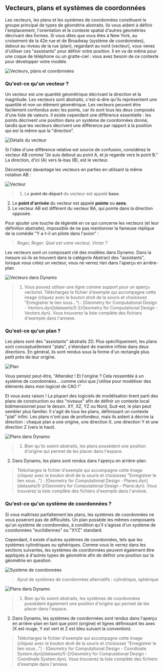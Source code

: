

## Vecteurs, plans et systèmes de coordonnées

Les vecteurs, les plans et les systèmes de coordonnées constituent le groupe principal de types de géométrie abstraits. Ils vous aident à définir l'emplacement, l'orientation et le contexte spatial d'autres géométries décrivant des formes. Si vous dites que vous êtes à New York, au croisement de la 42e rue et de Broadway (système de coordonnées), debout au niveau de la rue (plan), regardant au nord (vecteur), vous venez d'utiliser ces "assistants" pour définir votre position. Il en va de même pour une coque de téléphone ou un gratte-ciel : vous avez besoin de ce contexte pour développer votre modèle.

![Vecteurs, plans et coordonnées](images/5-2/VectorsPlanesCoodinates.jpg)

### Qu'est-ce qu'un vecteur ?

Un vecteur est une quantité géométrique décrivant la direction et la magnitude. Les vecteurs sont abstraits, c'est-à-dire qu'ils représentent une quantité et non un élément géométrique. Les vecteurs peuvent être facilement confondus avec les points, car ils sont tous les deux composés d'une liste de valeurs. Il existe cependant une différence essentielle : les points décrivent une position dans un système de coordonnées donné, tandis que les vecteurs décrivent une différence par rapport à la position qui est la même que la "direction".

![Détails du vecteur](images/5-2/Vector-Detailed.jpg)

Si l'idée d'une différence relative est source de confusion, considérez le vecteur AB comme "Je suis debout au point A, et je regarde vers le point B." La direction, d'ici (A) vers là-bas (B), est le vecteur.

Décomposez davantage les vecteurs en parties en utilisant la même notation AB :

![Vecteur](images/5-2/Vector.jpg)

> 1. Le **point de départ** du vecteur est appelé **base**.
2. Le **point d'arrivée** du vecteur est appelé **pointe** ou **sens**.
3. Le vecteur AB est différent du vecteur BA, qui pointe dans la direction opposée.

Pour ajouter une touche de légèreté en ce qui concerne les vecteurs (et leur définition abstraite), impossible de ne pas mentionner la fameuse réplique de la comédie "Y a-t-il un pilote dans l'avion" :

> *Roger, Roger. Quel est votre vecteur, Victor ?*

Les vecteurs sont un composant clé des modèles dans Dynamo. Dans la mesure où ils se trouvent dans la catégorie Abstract des "assistants", lorsque vous créez un vecteur, vous ne verrez rien dans l'aperçu en arrière-plan.

![Vecteurs dans Dynamo](images/5-2/Dynamo-Vector.jpg)

> 1. Vous pouvez utiliser une ligne comme support pour un aperçu vectoriel.
> Téléchargez le fichier d'exemple qui accompagne cette image (cliquez avec le bouton droit de la souris et choisissez "Enregistrer le lien sous...") : [Geometry for Computational Design - Vectors.dyn](datasets/5-2/Geometry for Computational Design - Vectors.dyn). Vous trouverez la liste complète des fichiers d'exemple dans l'annexe.

### Qu'est-ce qu'un plan ?

Les plans sont des "assistants" abstraits 2D. Plus spécifiquement, les plans sont conceptuellement "plats", s'étendant de manière infinie dans deux directions. En général, ils sont rendus sous la forme d'un rectangle plus petit près de leur origine.

![Plan](images/5-2/Plane.jpg)

Vous pensez peut-être, "Attendez ! Et l'origine ? Cela ressemble à un système de coordonnées... comme celui que j'utilise pour modéliser des éléments dans mon logiciel de CAO !"

Et vous avez raison ! La plupart des logiciels de modélisation tirent parti des plans de construction ou des "niveaux" afin de définir un contexte local bidimensionnel pour le dessin. XY, XZ, YZ ou Nord, Sud-est, le plan peut sembler plus familier. Il s'agit de tous les plans, définissant un contexte "plat" infini. Les plans n'ont pas de profondeur, mais ils aident à décrire la direction : chaque plan a une origine, une direction X, une direction Y et une direction Z (vers le haut).

![Plans dans Dynamo](images/5-2/Dynamo-Plane.jpg)

> 1. Bien qu'ils soient abstraits, les plans possèdent une position d'origine qui permet de les placer dans l'espace.
2. Dans Dynamo, les plans sont rendus dans l'aperçu en arrière-plan.
> Téléchargez le fichier d'exemple qui accompagne cette image (cliquez avec le bouton droit de la souris et choisissez "Enregistrer le lien sous...") : [Geometry for Computational Design - Planes.dyn](datasets/5-2/Geometry for Computational Design - Plane.dyn). Vous trouverez la liste complète des fichiers d'exemple dans l'annexe.

### Qu'est-ce qu'un système de coordonnées ?

Si vous maîtrisez parfaitement les plans, les systèmes de coordonnées ne vous poseront pas de difficultés. Un plan possède les mêmes composants qu'un système de coordonnées, à condition qu'il s'agisse d'un système de coordonnées "euclidiennes" ou "XYZ" standard.

Cependant, il existe d'autres systèmes de coordonnées, tels que les systèmes cylindriques ou sphériques. Comme vous le verrez dans les sections suivantes, les systèmes de coordonnées peuvent également être appliqués à d'autres types de géométrie afin de définir une position sur la géométrie en question.

![Système de coordonnées](images/5-2/CoordinateSystem.jpg)

> Ajout de systèmes de coordonnées alternatifs : cylindrique, sphérique

![Plans dans Dynamo](images/5-2/Dynamo-CoordinateSystem.jpg)

> 1. Bien qu'ils soient abstraits, les systèmes de coordonnées possèdent également une position d'origine qui permet de les placer dans l'espace.
2. Dans Dynamo, les systèmes de coordonnées sont rendus dans l'aperçu en arrière-plan en tant que point (origine) et lignes définissant les axes (X est rouge, Y est vert et Z est bleu suivant la convention).
> Téléchargez le fichier d'exemple qui accompagne cette image (cliquez avec le bouton droit de la souris et choisissez "Enregistrer le lien sous...") : [Geometry for Computational Design - Coordinate System.dyn](datasets/5-2/Geometry for Computational Design - Coordinate System.dyn). Vous trouverez la liste complète des fichiers d'exemple dans l'annexe.

